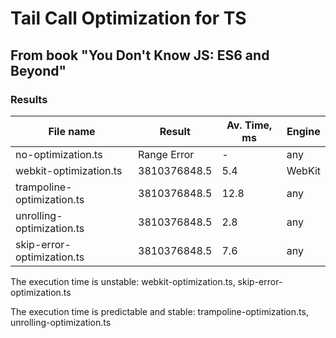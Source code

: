 # Tail Call Optimization for TS

## From book "You Don't Know JS: ES6 and Beyond"

### Results

| File name                  | Result       | Av. Time, ms | Engine |
| -------------------------- | ------------ | ------------ | ------ |
| no-optimization.ts         | Range Error  | -            | any    |
| webkit-optimization.ts     | 3810376848.5 | 5.4          | WebKit |
| trampoline-optimization.ts | 3810376848.5 | 12.8         | any    |
| unrolling-optimization.ts  | 3810376848.5 | 2.8          | any    |
| skip-error-optimization.ts | 3810376848.5 | 7.6          | any    |

The execution time is unstable:
webkit-optimization.ts, skip-error-optimization.ts

The execution time is predictable and stable:
trampoline-optimization.ts, unrolling-optimization.ts
